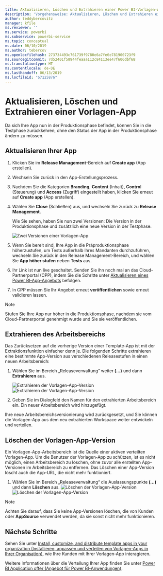 ```yaml
---
title: Aktualisieren, Löschen und Extrahieren einer Power BI-Vorlagen-App
description: 'Vorgehensweise: Aktualisieren, Löschen und Extrahieren einer Vorlagen-App.'
author: teddybercovitz
manager: kfile
ms.reviewer: ''
ms.service: powerbi
ms.subservice: powerbi-service
ms.topic: conceptual
ms.date: 06/10/2019
ms.author: tebercov
ms.openlocfilehash: 273734493c761739f9780e6a7fe6e781900723f9
ms.sourcegitcommit: 7d52401f50944feaaa112c84113ee47f606dbf68
ms.translationtype: HT
ms.contentlocale: de-DE
ms.lasthandoff: 06/13/2019
ms.locfileid: "67125876"
---
```

# <a name="update-delete-and-extract-template-app"></a>Aktualisieren, Löschen und Extrahieren einer Vorlagen-App

Da sich Ihre App nun in der Produktionsphase befindet, können Sie in die Testphase zurückkehren, ohne den Status der App in der Produktionsphase ändern zu müssen.
## <a name="update-your-app"></a>Aktualisieren Ihrer App


1. Klicken Sie im **Release Management**-Bereich auf **Create app** (App erstellen).
2. Wechseln Sie zurück in den App-Erstellungsprozess.
3. Nachdem Sie die Kategorien **Branding**, **Content** (Inhalt), **Control** (Steuerung) und **Access** (Zugriff) eingestellt haben, klicken Sie erneut auf **Create app** (App erstellen).
4. Wählen Sie **Close** (Schließen) aus, und wechseln Sie zurück zu **Release Management**.

   Wie Sie sehen, haben Sie nun zwei Versionen: Die Version in der Produktionsphase und zusätzlich eine neue Version in der Testphase.

    ![Zwei Versionen einer Vorlagen-App](media/service-template-apps-update-extract-delete/power-bi-template-app-update.png)

5. Wenn Sie bereit sind, Ihre App in die Präproduktionsphase höherzustufen, um Tests außerhalb Ihres Mandanten durchzuführen, wechseln Sie zurück in den Release Management-Bereich, und wählen Sie **App höher stufen** neben **Tests** aus.
6. Ihr Link ist nun live geschaltet. Senden Sie ihn noch mal an das Cloud-Partnerportal (CPP), indem Sie die Schritte unter [Aktualisieren eines Power BI-App-Angebots](https://docs.microsoft.com/azure/marketplace/cloud-partner-portal/power-bi/cpp-update-existing-offer) befolgen.
7. In CPP müssen Sie Ihr Angebot erneut **veröffentlichen** sowie erneut validieren lassen.

>[!NOTE]
>Stufen Sie Ihre App nur höher in die Produktionsphase, nachdem sie vom Cloud-Partnerportal genehmigt wurde und Sie sie veröffentlichen.

## <a name="extract-workspace"></a>Extrahieren des Arbeitsbereichs
Das Zurücksetzen auf die vorherige Version einer Template-App ist mit der Extraktionsfunktion einfacher denn je. Die folgenden Schritte extrahieren eine bestimmte App-Version aus verschiedenen Releasestufen in einen neuen Arbeitsbereich:

1. Wählen Sie im Bereich „Releaseverwaltung“ weiter **(...)** und dann **Extrahieren** aus.

    ![Extrahieren der Vorlagen-App-Version](media/service-template-apps-update-extract-delete/power-bi-template-app-extract.png) ![Extrahieren der Vorlagen-App-Version](media/service-template-apps-update-extract-delete/power-bi-template-app-extract-dialog.png)
2. Geben Sie im Dialogfeld den Namen für den extrahierten Arbeitsbereich ein. Ein neuer Arbeitsbereich wird hinzugefügt.

Ihre neue Arbeitsbereichsversionierung wird zurückgesetzt, und Sie können die Vorlagen-App aus dem neu extrahierten Workspace weiter entwickeln und verteilen.

## <a name="delete-template-app-version"></a>Löschen der Vorlagen-App-Version
Ein Vorlagen-App-Arbeitsbereich ist die Quelle einer aktiven verteilten Vorlagen-App. Um die Benutzer der Vorlagen-App zu schützen, ist es nicht möglich, einen Arbeitsbereich zu löschen, ohne zuvor alle erstellten App-Versionen im Arbeitsbereich zu entfernen.
Das Löschen einer App-Version löscht auch die App-URL, die nicht mehr funktioniert.

1. Wählen Sie im Bereich „Releaseverwaltung“ die Auslassungspunkte **(...)** und dann **Löschen** aus.
 ![Löschen der Vorlagen-App-Version](media/service-template-apps-update-extract-delete/power-bi-template-app-delete.png)
  ![Löschen der Vorlagen-App-Version](media/service-template-apps-update-extract-delete/power-bi-template-app-delete-dialog.png)

>[!NOTE]
>Achten Sie darauf, dass Sie keine App-Versionen löschen, die von Kunden oder **AppSource** verwendet werden, da sie sonst nicht mehr funktionieren.

## <a name="next-steps"></a>Nächste Schritte

Sehen Sie unter [Install, customize, and distribute template apps in your organization (Installieren, anpassen und verteilen von Vorlagen-Apps in Ihrer Organisation)](service-template-apps-install-distribute.md), wie Ihre Kunden mit Ihrer Vorlagen-App interagieren.

Weitere Informationen über die Verteilung Ihrer App finden Sie unter [Power BI Application offer (Angebot für Power BI-Anwendungen)](https://docs.microsoft.com/azure/marketplace/cloud-partner-portal/power-bi/cpp-power-bi-offer).
